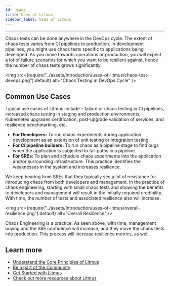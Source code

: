 ```yaml
---
id: usage
title: Uses of Litmus
sidebar_label: Uses of Litmus
---
```


---

Chaos tests can be done anywhere in the DevOps cycle. The extent of chaos tests varies from CI pipelines to production. In development pipelines, you might use chaos tests specific to applications being developed. As you move towards operations or production, you will expect a lot of failure scenarios for which you want to be resilient against, hence the number of chaos tests grows significantly.

<img src={require("../assets/introduction/uses-of-litmus/chaos-test-devops.png").default} alt="Chaos Testing in DevOps Cycle" />

## Common Use Cases

Typical use cases of Litmus include – failure or chaos testing in CI pipelines, increased chaos testing in staging and production environments, Kubernetes upgrades certification, post-upgrade validation of services, and resilience benchmarking, etc.

- **For Developers:** To run chaos experiments during application development as an extension of unit testing or integration testing.
- **For CI pipeline builders:** To run chaos as a pipeline stage to find bugs when the application is subjected to fail paths in a pipeline.
- **For SREs:** To plan and schedule chaos experiments into the application and/or surrounding infrastructure. This practice identifies the weaknesses in the system and increases resilience.

We keep hearing from SREs that they typically see a lot of resistance for introducing chaos from both developers and management. In the practice of chaos engineering, starting with small chaos tests and showing the benefits to developers and management will result in the initially required credibility. With time, the number of tests and associated resilience also will increase.

<img src={require("../assets/introduction/uses-of-litmus/overall-resilience.png").default} alt="Overall Resilience" />

Chaos Engineering is a practice. As seen above, with time, management buying and the SRE confidence will increase, and they move the chaos tests into production. This process will increase resilience metrics, as well.

## Learn more

- [Understand the Core Principles of Litmus](core-principles.md)
- [Be a part of the Community](community.md)
- [Get Started with Litmus](../getting-started/installation.md)
- [Check out more resources about Litmus](other-links.md)
